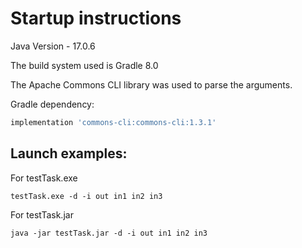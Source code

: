 # Startup instructions
Java Version - 17.0.6

The build system used is Gradle 8.0

The Apache Commons CLI library was used to parse the arguments.

Gradle dependency:
```groovy
implementation 'commons-cli:commons-cli:1.3.1'
```

## Launch examples: 

For testTask.exe
```console
testTask.exe -d -i out in1 in2 in3
```

For testTask.jar
```console
java -jar testTask.jar -d -i out in1 in2 in3
```
